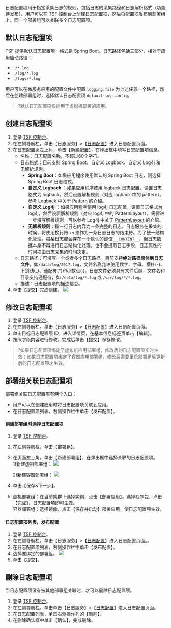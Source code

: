 日志配置项用于指定采集日志的规则，包括日志的采集路径和日志解析格式（功能待发布）。用户可以在 TSF 控制台上创建日志配置项，然后将配置项发布到部署组上。同一个部署组可以关联多个日志配置项。

## 默认日志配置项

TSF 提供默认日志配置项，格式是 Spring Boot。日志路径包括三部分，相对于应用启动路径：
-  `./*.log` 
-  `./log/*.log` 
-  `./logs/*.log` 

用户可以在微服务应用的配置文件中配置 `logging.file` 为上述任意一个路径，然后在创建部署组时，选择默认日志配置项 `default-log-config`。
> ?默认日志配置项仅适用于虚拟机部署的应用。


## 创建日志配置项

1. 登录 [TSF 控制台](https://console.cloud.tencent.com/tsf/index)。
2. 在左侧导航栏，单击【日志服务】>【[日志配置](https://console.cloud.tencent.com/tsf/log-config)】进入日志配置页面。
3. 在日志配置页左上角，单击【新建配置】，在弹出框中填写日志配置项信息。
   - 名称：日志配置名称，不超过60个字符。
   - 日志格式：目前支持 Spring Boot、自定义 Logback、自定义 Log4j 和 无解析规则。
     - **Spring Boot**：如果应用程序使用默认的 Spring Boot 日志，则选择 Spring Boot 日志格式。
     - **自定义 Logback** ：如果应用程序使用 logback 日志配置，设置日志格式为 logback，然后设置解析规则（对应 logback 中的 pattern）。参考 Logback 中关于 [Pattern](https://logback.qos.ch/manual/layouts.html) 的介绍。
     - **自定义 Log4j** ：如果应用程序使用 log4j 日志配置，设置日志格式为 log4j，然后设置解析规则（对应 log4j 中的 PatternLayout）。需要进一步填写解析规则，可以参考  Log4j 中关于 [PatternLayout](https://logging.apache.org/log4j/1.2/apidocs/org/apache/log4j/PatternLayout.html) 的介绍。
     - **无解析规则**：指一行日志内容为一条完整的日志。日志服务在采集的时候，将使用换行符 `\n` 来作为一条日志日志的结束符。为了统一结构化管理，每条日志都会存在一个默认的键值 `__CONTENT__`，但日志数据本身不再进行日志结构化处理，也不会提取日志字段，日志属性的时间项由日志采集的时间决定。
   - 日志路径：可填写一个或者多个日志路径。目前支持**绝对路径具体到日志文件**，如`/data/log/2017.log`，文件名称允许使用数字、字母、横杠(-)、下划线(_)、通配符(\*)和小数点(.)。日志文件必须具有文件后缀，文件名和目录支持通配符，如  `/data/log/*.log` 或 `/var/log/*/*.log`。
   - 描述：日志配置项的描述信息。
4. 单击【提交】完成创建。
![](https://main.qcloudimg.com/raw/956309979569694642561edf3ebf4b8c.png)

## 修改日志配置项

1. 登录 [TSF 控制台](https://console.cloud.tencent.com/tsf/index)。
2. 在左侧导航栏，单击【日志服务】>【[日志配置](https://console.cloud.tencent.com/tsf/log-config)】进入日志配置页面。
3. 单击目标日志配置项 ID，进入详情页，在基本信息标签页单击【编辑】。
4. 按照字段内容进行修改，完成后单击【提交】保存修改。
>?如果日志配置项绑定了虚拟机应用部署组，修改后的日志配置项实时生效；如果日志配置项绑定了容器应用部署组，修改后需要重启部署组后更新后的日志配置项才生效。


## 部署组关联日志配置项

部署组关联日志配置项有两个入口：
- 用户可以在创建应用时将日志配置项关联到应用。
- 在日志配置项列表，右侧操作栏中单击【发布配置】。


####  创建部署组时选择日志配置项

1. 登录 [TSF 控制台](https://console.cloud.tencent.com/tsf/index)。
2. 在左侧导航栏，单击【[部署组](https://console.cloud.tencent.com/tsf/group)】。
3. 在页面左上角，单击【新建部署组】，在弹出框中选择关联的日志配置项。  
     1)新建虚机部署组：
     ![](https://main.qcloudimg.com/raw/198d4d14bea06a0f58874e7cb61bfde7.png)    
     
     2)新建容器部署组：
     ![](https://main.qcloudimg.com/raw/253c404b878b5a4842e55df214e76dd2.png)    
     
4. 单击【保存&下一步】。
5. 虚机部署组：在当前集群下选择实例，点击【部署应用】。选择程序包，点击【完成】，日志配置项即可生效。  
容器部署组：选择镜像，点击【保存并启动】部署应用，使日志配置项生效。



####  日志配置项列表，发布配置

1. 登录 [TSF 控制台](https://console.cloud.tencent.com/tsf/index)。
2. 在左侧导航栏，单击【日志服务】>【[日志配置](https://console.cloud.tencent.com/tsf/log-config)】进入日志配置页面。。
3. 在日志配置项列表，右侧操作栏中单击【发布配置】。
4. 选择要绑定的部署组。
   ![](https://main.qcloudimg.com/raw/06fe0c94f9e21118afcc1f813de0f467.png)
5.  单击【提交】。

 

## 删除日志配置项

当日志配置项没有被其他部署组关联时，才可以删除日志配置项。

1. 登录 [TSF 控制台](https://console.cloud.tencent.com/tsf/index)。
2. 在左侧导航栏，单击单击【日志服务】>【[日志配置](https://console.cloud.tencent.com/tsf/log-config)】进入日志配置页面。
3. 在日志配置列表，单击右侧操作列的【删除】。
4. 在删除确认框中单击【确认】，完成删除。
